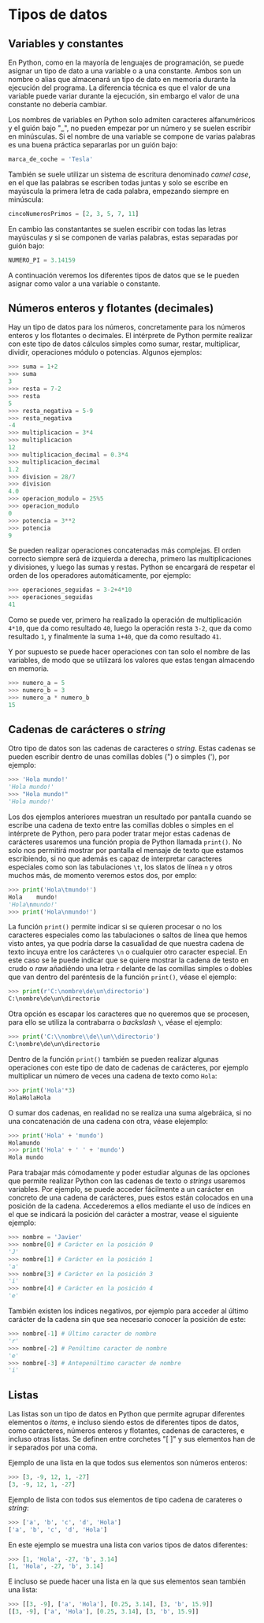 # Tipos de datos

## Variables y constantes

En Python, como en la mayoría de lenguajes de programación, se puede asignar un tipo de dato a una variable o a una constante. Ambos son un nombre o alias que almacenará un tipo de dato en memoria durante la ejecución del programa. La diferencia técnica es que el valor de una variable puede variar durante la ejecución, sin embargo el valor de una constante no debería cambiar.

Los nombres de variables en Python solo admiten caracteres alfanuméricos y el guión bajo "_", no pueden empezar por un número y se suelen escribir en minúsculas. Si el nombre de una variable se compone de varias palabras es una buena práctica separarlas por un guión bajo:

```python
marca_de_coche = 'Tesla'
```

También se suele utilizar un sistema de escritura denominado *camel case*, en el que las palabras se escriben todas juntas y solo se escribe en mayúscula la primera letra de cada palabra, empezando siempre en minúscula:

```python
cincoNumerosPrimos = [2, 3, 5, 7, 11]
```

En cambio las constantantes se suelen escribir con todas las letras mayúsculas y si se componen de varias palabras, estas separadas por guión bajo:

```python
NUMERO_PI = 3.14159
```

A continuación veremos los diferentes tipos de datos que se le pueden asignar como valor a una variable o constante.

## Números enteros y flotantes (decimales)

Hay un tipo de datos para los números, concretamente para los números enteros y los flotantes o decimales. El intérprete de Python permite realizar con este tipo de datos cálculos simples como sumar, restar, multiplicar, dividir, operaciones módulo o potencias. Algunos ejemplos:

```python
>>> suma = 1+2
>>> suma
3
>>> resta = 7-2
>>> resta
5
>>> resta_negativa = 5-9
>>> resta_negativa
-4
>>> multiplicacion = 3*4
>>> multiplicacion
12
>>> multiplicacion_decimal = 0.3*4
>>> multiplicacion_decimal
1.2
>>> division = 28/7
>>> division
4.0
>>> operacion_modulo = 25%5
>>> operacion_modulo
0
>>> potencia = 3**2
>>> potencia
9
```

Se pueden realizar operaciones concatenadas más complejas. El orden correcto siempre será de izquierda a derecha, primero las multiplicaciones y divisiones, y luego las sumas y restas. Python se encargará de respetar el orden de los operadores automáticamente, por ejemplo:

```python
>>> operaciones_seguidas = 3-2+4*10
>>> operaciones_seguidas
41
```

Como se puede ver, primero ha realizado la operación de multiplicación `4*10`, que da como resultado `40`, luego la operación resta `3-2`, que da como resultado `1`, y finalmente la suma `1+40`, que da como resultado `41`.

Y por supuesto se puede hacer operaciones con tan solo el nombre de las variables, de modo que se utilizará los valores que estas tengan almacendo en memoria.

```python
>>> numero_a = 5
>>> numero_b = 3
>>> numero_a * numero_b
15
```

## Cadenas de carácteres o *string*

Otro tipo de datos son las cadenas de caracteres o *string*. Estas cadenas se pueden escribir dentro de unas comillas dobles (") o simples ('), por ejemplo:

```python
>>> 'Hola mundo!'
'Hola mundo!'
>>> "Hola mundo!"
'Hola mundo!'
```

Los dos ejemplos anteriores muestran un resultado por pantalla cuando se escribe una cadena de texto entre las comillas dobles o simples en el intérprete de Python, pero para poder tratar mejor estas cadenas de carácteres usaremos una función propia de Python llamada `print()`. No solo nos permitirá mostrar por pantalla el mensaje de texto que estamos escribiendo, si no que además es capaz de interpretar caracteres especiales como son las tabulaciones `\t`, los slatos de línea `n` y otros muchos más, de momento veremos estos dos, por emplo:

```python
>>> print('Hola\tmundo!')
Hola	mundo!
'Hola\nmundo!'
>>> print('Hola\nmundo!')
```

La función `print()` permite indicar si se quieren procesar o no los caracteres especiales como las tabulaciones o saltos de línea que hemos visto antes, ya que podría darse la casualidad de que nuestra cadena de texto incuya entre los carácteres `\n` o cualquier otro caracter especial. En este caso se le puede indicar que se quiere mostrar la cadena de testo en crudo o *raw* añadiéndo una letra `r` delante de las comillas simples o dobles que van dentro del paréntesis de la función `print()`, véase el ejemplo:

```python
>>> print(r'C:\nombre\de\un\directorio')
C:\nombre\de\un\directorio
```

Otra opción es escapar los caracteres que no queremos que se procesen, para ello se utiliza la contrabarra o *backslash* `\`, véase el ejemplo:

```python
>>> print('C:\\nombre\\de\\un\\directorio')
C:\nombre\de\un\directorio
```

Dentro de la función `print()` también se pueden realizar algunas operaciones con este tipo de dato de cadenas de carácteres, por ejemplo multiplicar un número de veces una cadena de texto como `Hola`:

```python
>>> print('Hola'*3)
HolaHolaHola
```

O sumar dos cadenas, en realidad no se realiza una suma algebráica, si no una concatenación de una cadena con otra, véase elejemplo:

```python
>>> print('Hola' + 'mundo')
Holamundo
>>> print('Hola' + ' ' + 'mundo')
Hola mundo
```

Para trabajar más cómodamente y poder estudiar algunas de las opciones que permite realizar Python con las cadenas de texto o *strings* usaremos variables. Por ejemplo, se puede acceder fácilmente a un carácter en concreto de una cadena de carácteres, pues estos están colocados en una posición de la cadena. Accederemos a ellos mediante el uso de índices en el que se indicará la posición del carácter a mostrar, vease el siguiente ejemplo:

```python
>>> nombre = 'Javier'
>>> nombre[0] # Carácter en la posición 0
'J'
>>> nombre[1] # Carácter en la posición 1
'a'
>>> nombre[3] # Carácter en la posición 3
'i'
>>> nombre[4] # Carácter en la posición 4
'e'
```

También existen los índices negativos, por ejemplo para acceder al último carácter de la cadena sin que sea necesario conocer la posición de este:

```python
>>> nombre[-1] # Último caracter de nombre
'r'
>>> nombre[-2] # Penúltimo caracter de nombre
'e'
>>> nombre[-3] # Antepenúltimo caracter de nombre
'i'
```

## Listas

Las listas son un tipo de datos en Python que permite agrupar diferentes elementos o *items*, e incluso siendo estos de diferentes tipos de datos, como carácteres, números enteros y flotantes, cadenas de caracteres, e incluso otras listas. Se definen entre corchetes "[ ]" y sus elementos han de ir separados por una coma.

Ejemplo de una lista en la que todos sus elementos son números enteros:

```python
>>> [3, -9, 12, 1, -27]
[3, -9, 12, 1, -27]
```

Ejemplo de lista con todos sus elementos de tipo cadena de carateres o *string*:

```python
>>> ['a', 'b', 'c', 'd', 'Hola']
['a', 'b', 'c', 'd', 'Hola']
```

En este ejemplo se muestra una lista con varios tipos de datos diferentes:

```python
>>> [1, 'Hola', -27, 'b', 3.14]
[1, 'Hola', -27, 'b', 3.14]
```

E incluso se puede hacer una lista en la que sus elementos sean también una lista:

```python
>>> [[3, -9], ['a', 'Hola'], [0.25, 3.14], [3, 'b', 15.9]]
[[3, -9], ['a', 'Hola'], [0.25, 3.14], [3, 'b', 15.9]]
```